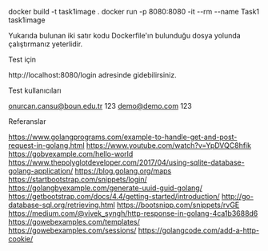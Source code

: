 docker build -t task1image .
docker run -p 8080:8080 -it --rm --name Task1 task1image

Yukarıda bulunan iki satır kodu Dockerfile'ın bulunduğu dosya yolunda çalıştırmanız yeterlidir.

Test için 
 
http://localhost:8080/login adresinde gidebilirsiniz.

Test kullanıcıları

onurcan.cansu@boun.edu.tr  123
demo@demo.com		       123



Referanslar

https://www.golangprograms.com/example-to-handle-get-and-post-request-in-golang.html
https://www.youtube.com/watch?v=YpDVQC8hfik
https://gobyexample.com/hello-world
https://www.thepolyglotdeveloper.com/2017/04/using-sqlite-database-golang-application/
https://blog.golang.org/maps
https://startbootstrap.com/snippets/login/
https://golangbyexample.com/generate-uuid-guid-golang/
https://getbootstrap.com/docs/4.4/getting-started/introduction/
http://go-database-sql.org/retrieving.html
https://bootsnipp.com/snippets/rvGE
https://medium.com/@vivek_syngh/http-response-in-golang-4ca1b3688d6
https://gowebexamples.com/templates/
https://gowebexamples.com/sessions/
https://golangcode.com/add-a-http-cookie/
